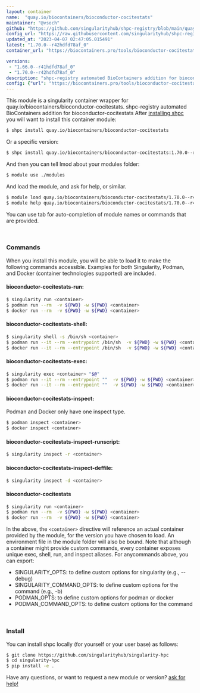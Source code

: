 ```yaml
---
layout: container
name:  "quay.io/biocontainers/bioconductor-cocitestats"
maintainer: "@vsoch"
github: "https://github.com/singularityhub/shpc-registry/blob/main/quay.io/biocontainers/bioconductor-cocitestats/container.yaml"
config_url: "https://raw.githubusercontent.com/singularityhub/shpc-registry/main/quay.io/biocontainers/bioconductor-cocitestats/container.yaml"
updated_at: "2023-04-07 02:47:05.015491"
latest: "1.70.0--r42hdfd78af_0"
container_url: "https://biocontainers.pro/tools/bioconductor-cocitestats"

versions:
 - "1.66.0--r41hdfd78af_0"
 - "1.70.0--r42hdfd78af_0"
description: "shpc-registry automated BioContainers addition for bioconductor-cocitestats"
config: {"url": "https://biocontainers.pro/tools/bioconductor-cocitestats", "maintainer": "@vsoch", "description": "shpc-registry automated BioContainers addition for bioconductor-cocitestats", "latest": {"1.70.0--r42hdfd78af_0": "sha256:aa56f8d132d61e1dfcdde174284d1720319e1961b98298cf8ca3898da18742e7"}, "tags": {"1.66.0--r41hdfd78af_0": "sha256:b17092279c5d74b3857d71f158ed7bc1ea1e93336d17e85ef33a30f6b2ae214f", "1.70.0--r42hdfd78af_0": "sha256:aa56f8d132d61e1dfcdde174284d1720319e1961b98298cf8ca3898da18742e7"}, "docker": "quay.io/biocontainers/bioconductor-cocitestats"}
---
```


This module is a singularity container wrapper for quay.io/biocontainers/bioconductor-cocitestats.
shpc-registry automated BioContainers addition for bioconductor-cocitestats
After [installing shpc](#install) you will want to install this container module:


```bash
$ shpc install quay.io/biocontainers/bioconductor-cocitestats
```

Or a specific version:

```bash
$ shpc install quay.io/biocontainers/bioconductor-cocitestats:1.70.0--r42hdfd78af_0
```

And then you can tell lmod about your modules folder:

```bash
$ module use ./modules
```

And load the module, and ask for help, or similar.

```bash
$ module load quay.io/biocontainers/bioconductor-cocitestats/1.70.0--r42hdfd78af_0
$ module help quay.io/biocontainers/bioconductor-cocitestats/1.70.0--r42hdfd78af_0
```

You can use tab for auto-completion of module names or commands that are provided.

<br>

### Commands

When you install this module, you will be able to load it to make the following commands accessible.
Examples for both Singularity, Podman, and Docker (container technologies supported) are included.

#### bioconductor-cocitestats-run:

```bash
$ singularity run <container>
$ podman run --rm  -v ${PWD} -w ${PWD} <container>
$ docker run --rm  -v ${PWD} -w ${PWD} <container>
```

#### bioconductor-cocitestats-shell:

```bash
$ singularity shell -s /bin/sh <container>
$ podman run --it --rm --entrypoint /bin/sh  -v ${PWD} -w ${PWD} <container>
$ docker run --it --rm --entrypoint /bin/sh  -v ${PWD} -w ${PWD} <container>
```

#### bioconductor-cocitestats-exec:

```bash
$ singularity exec <container> "$@"
$ podman run --it --rm --entrypoint ""  -v ${PWD} -w ${PWD} <container> "$@"
$ docker run --it --rm --entrypoint ""  -v ${PWD} -w ${PWD} <container> "$@"
```

#### bioconductor-cocitestats-inspect:

Podman and Docker only have one inspect type.

```bash
$ podman inspect <container>
$ docker inspect <container>
```

#### bioconductor-cocitestats-inspect-runscript:

```bash
$ singularity inspect -r <container>
```

#### bioconductor-cocitestats-inspect-deffile:

```bash
$ singularity inspect -d <container>
```



#### bioconductor-cocitestats

```bash
$ singularity run <container>
$ podman run --rm  -v ${PWD} -w ${PWD} <container>
$ docker run --rm  -v ${PWD} -w ${PWD} <container>
```


In the above, the `<container>` directive will reference an actual container provided
by the module, for the version you have chosen to load. An environment file in the
module folder will also be bound. Note that although a container
might provide custom commands, every container exposes unique exec, shell, run, and
inspect aliases. For anycommands above, you can export:

 - SINGULARITY_OPTS: to define custom options for singularity (e.g., --debug)
 - SINGULARITY_COMMAND_OPTS: to define custom options for the command (e.g., -b)
 - PODMAN_OPTS: to define custom options for podman or docker
 - PODMAN_COMMAND_OPTS: to define custom options for the command

<br>

### Install

You can install shpc locally (for yourself or your user base) as follows:

```bash
$ git clone https://github.com/singularityhub/singularity-hpc
$ cd singularity-hpc
$ pip install -e .
```

Have any questions, or want to request a new module or version? [ask for help!](https://github.com/singularityhub/singularity-hpc/issues)